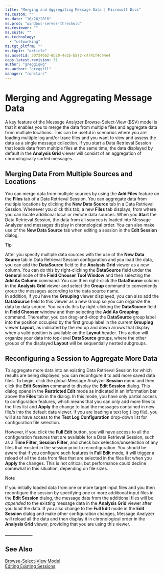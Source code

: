 ```yaml
---
title: "Merging and Aggregating Message Data | Microsoft Docs"
ms.custom: ""
ms.date: "10/26/2016"
ms.prod: "windows-server-threshold"
ms.reviewer: ""
ms.suite: ""
ms.technology: 
  - "networking"
ms.tgt_pltfrm: ""
ms.topic: "article"
ms.assetid: 307346b2-6b20-4e2b-b572-c4741f4c94e4
caps.latest.revision: 31
author: "greggigwg"
ms.author: "greggill"
manager: "ronstarr"
---
```

# Merging and Aggregating Message Data
A key feature of the Message Analyzer Browse-Select-View (BSV) model is that it enables you to merge the data from multiple files and aggregate data from multiple locations. This can be useful in scenarios where you are loading multiple log and/or trace files and you want to view and assess the data as a single message collection. If you start a Data Retrieval Session that loads data from multiple files at the same time, the data displayed by default in the **Analysis Grid** viewer will consist of an aggregation of chronologically sorted messages.  
  
## Merging Data From Multiple Sources and Locations  
 You can merge data from multiple sources by using the **Add Files** feature on the **Files** tab of a Data Retrieval Session. You can aggregate data from multiple locations by clicking the **New Data Source** tab in a Data Retrieval Session. Whenever you click this tab, a new **Files** tab displays, from where you can locate additional local or remote data sources. When you **Start** the Data Retrieval Session, the data from all sources is loaded into Message Analyzer and messages display in chronological order. You can also make use of the **New Data Source** tab when editing a session in the **Edit Session** dialog.  
  
> [!TIP]
>  After you specify multiple data sources with the use of the **New Data Source** tab in Data Retrieval Session configuration and you load the data, you can add the **DataSource** field to the **Analysis Grid** viewer as a new column. You can do this by right-clicking the **DataSource** field under the **General** node of the **Field Chooser** **Tool Window** and then selecting the **Add As Column** command. You can then right-click the **DataSource** column in the **Analysis Grid** viewer and select the **Group** command to conveniently group the messages according to the data source name.  
> In addition, if you have the **Grouping** viewer displayed, you can also add the **DataSource** field to this viewer as a new Group so you can organize the data by data source. You can do this by right-clicking the **DataSource** field in **Field Chooser** window and then selecting the **Add As Grouping** command. Thereafter, you can drag-and-drop the **DataSource** group label into the position occupied by the first group label in the current **Grouping** viewer **Layout**, as indicated by the red up and down arrows that display when a valid position is available on the **Layout** header. This action will organize your data into top-level **DataSource** groups, where the other groups of the displayed **Layout** will be sequentially nested subgroups.  
  
## Reconfiguring a Session to Aggregate More Data  
 To aggregate more data into an existing Data Retrieval Session for which results are being displayed, you can reconfigure it to add more saved data files. To begin, click the global Message Analyzer **Session** menu and then click the **Edit Session** command to display the **Edit Session** dialog. This dialog opens in the **Restricted Edit** mode as indicated in an information bar above the **Files** tab in the dialog. In this mode, you have only partial access to configuration features, which means that you can only add more files to the files list and **Apply** the change to load the messages contained in new file/s into the default data viewer. If you are loading a text log (.log file), you will also have access to the **Text Log Configuration** drop-down list for configuration file selection.  
  
 However, if you click the **Full Edit** button, you will have access to all the configuration features that are available for a Data Retrieval Session, such as a **Time Filter**, **Session Filter**, and check box selection/unselection of any files that existed in the session prior to reconfiguration. You should be aware that if you configure such features in **Full Edit** mode, it will trigger a reload of all the data from files that are selected in the files list when you **Apply** the changes. This is not critical, but performance could decline somewhat in this situation, depending on file sizes.  
  
> [!NOTE]
>  If you initially loaded data from one or more target input files and you then reconfigure the session by specifying one or more additional input files in the **Edit Session** dialog, the message data from the additional files will be *appended* to the existing message data in the **Analysis Grid** viewer after you load the data. If you also change to the **Full Edit** mode in the **Edit Session** dialog and make other configuration changes, Message Analyzer will reload all the data and then display it in chronological order in the **Analysis Grid** viewer, providing that you are using this viewer.  
  
 _____________\_  
  
## See Also  
 [Browse-Select-View Model](browse-select-view-model.md)   
 [Editing Existing Sessions](editing-existing-sessions.md)